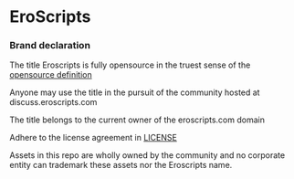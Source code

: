 # EroScripts
### Brand declaration
The title Eroscripts is fully opensource in the truest sense of the [opensource definition](https://opensource.org/osd)

Anyone may use the title in the pursuit of the community hosted at discuss.eroscripts.com

The title belongs to the current owner of the eroscripts.com domain

Adhere to the license agreement in [LICENSE](https://github.com/Eviepayne/eroscripts/blob/main/LICENSE)

Assets in this repo are wholly owned by the community and no corporate entity can trademark these assets nor the Eroscripts name.
